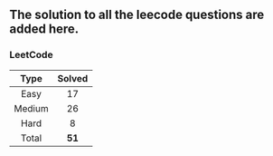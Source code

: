 ## The solution to all the leecode questions are added here.


### LeetCode

| Type   | Solved |
|:------:|:------:|
| Easy   | 17     |
| Medium | 26     |
| Hard   | 8      |
| Total  |**51**  |


